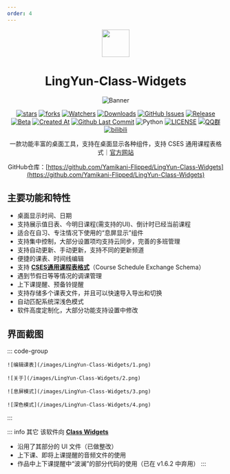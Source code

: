 ```yaml
---
order: 4
---
```


<div align="center">

<img src="/icon/LingYun-Class-Widgets.png" width="64"/>

# LingYun-Class-Widgets

<ArticleMetadata />

![Banner](/images/LingYun-Class-Widgets/banner.png)

[![stars](https://img.shields.io/github/stars/Yamikani-Flipped/LingYun-Class-Widgets?label=Stars)](https://github.com/Yamikani-Flipped/LingYun-Class-Widgets) [![forks](https://img.shields.io/github/forks/Yamikani-Flipped/LingYun-Class-Widgets?label=Forks)](https://github.com/Yamikani-Flipped/LingYun-Class-Widgets) [![Watchers](https://img.shields.io/github/watchers/Yamikani-Flipped/LingYun-Class-Widgets?style=social)](https://github.com/Yamikani-Flipped/LingYun-Class-Widgets/watchers) [![Downloads](https://img.shields.io/github/downloads/Yamikani-Flipped/LingYun-Class-Widgets/total?style=social&label=Downloads&logo=github)](https://github.com/Yamikani-Flipped/LingYun-Class-Widgets/releases/latest) [![GitHub Issues](https://img.shields.io/github/issues-search/Yamikani-Flipped/LingYun-Class-Widgets?query=is%3Aopen&style=flat&logo=github&label=Issues&color=%233fb950)](https://github.com/Yamikani-Flipped/LingYun-Class-Widgets/issues) [![Release](https://img.shields.io/github/v/release/Yamikani-Flipped/LingYun-Class-Widgets?style=flat&color=%233fb950&label=正式版)](https://github.com/Yamikani-Flipped/LingYun-Class-Widgets/releases/latest)  [![Beta](https://img.shields.io/github/v/release/Yamikani-Flipped/LingYun-Class-Widgets?include_prereleases&style=flat&label=测试版)](https://github.com/Yamikani-Flipped/LingYun-Class-Widgets/releases) [![Created At](https://img.shields.io/github/created-at/Yamikani-Flipped/LingYun-Class-Widgets)](https://github.com/Yamikani-Flipped/LingYun-Class-Widgets) [![Github Last Commit](https://img.shields.io/github/last-commit/Yamikani-Flipped/LingYun-Class-Widgets)](https://github.com/Yamikani-Flipped/LingYun-Class-Widgets/commits/main/) ![Python](https://img.shields.io/badge/Python-3776AB?logo=python&logoColor=white&style=flat) [![LICENSE](https://img.shields.io/badge/License-GPL--3.0-red.svg "LICENSE")](https://github.com/Yamikani-Flipped/LingYun-Class-Widgets/blob/main/LICENSE) [![QQ群](https://img.shields.io/badge/-QQ%E7%BE%A4%EF%BD%9C917509031-blue?style=flat&logo=QQ)](https://qm.qq.com/q/BDeDL7K8kE) [![bilibili](https://img.shields.io/badge/-UP%E4%B8%BB%EF%BD%9C%E7%8E%8B%E6%A3%8B%E7%88%B1%E7%A7%91%E6%8A%80-%23FB7299?style=flat&logo=bilibili)](https://space.bilibili.com/627622081)

一款功能丰富的桌面工具，支持在桌面显示各种组件，支持 CSES 通用课程表格式｜[官方网站](https://lingyun-6e2.pages.dev/)

GitHub仓库：[https://github.com/Yamikani-Flipped/LingYun-Class-Widgets](https://github.com/Yamikani-Flipped/LingYun-Class-Widgets)

</div>

## 主要功能和特性
- 桌面显示时间、日期
- 支持展示值日表、今明日课程(需支持的UI)、倒计时已经当前课程
- 适合在自习、专注情况下使用的“息屏显示”组件
- 支持集中控制，大部分设置项均支持云同步，完善的多班管理
- 支持自动更新、手动更新，支持不同的更新频道
- 便捷的课表、时间线编辑
- 支持 [**CSES通用课程表格式**](https://github.com/SmartTeachCN/CSES)（Course Schedule Exchange Schema）
- 遇到节假日等等情况的调课管理
- 上下课提醒、预备铃提醒
- 支持存储多个课表文件，并且可以快速导入导出和切换
- 自动匹配系统深浅色模式
- 软件高度定制化，大部分功能支持设置中修改

## 界面截图

::: code-group

```md:img [编辑课表]
![编辑课表](/images/LingYun-Class-Widgets/1.png)
```

```md:img [关于]
![关于](/images/LingYun-Class-Widgets/2.png)
```

```md:img [息屏模式]
![息屏模式](/images/LingYun-Class-Widgets/3.png)
```

```md:img [深色模式]
![深色模式](/images/LingYun-Class-Widgets/4.png)
```

:::

::: info 其它
该软件向 [**Class Widgets**](https://github.com/Class-Widgets/Class-Widgets)

- 沿用了其部分的 UI 文件（已做整改）
- 上下课、即将上课提醒的音频文件的使用
- 作品中上下课提醒中“波澜”的部分代码的使用（已在 v1.6.2 中弃用）
:::